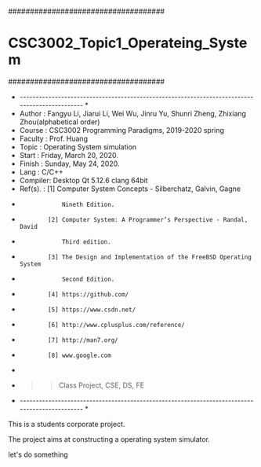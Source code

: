 
####################################
# CSC3002_Topic1_Operateing_System #
####################################

*   ----------------------------------------------------------------------------------------------  *
*	Author  : Fangyu Li, Jiarui Li, Wei Wu, Jinru Yu, Shunri Zheng, Zhixiang Zhou(alphabetical order)
*	Course  : CSC3002 Programming Paradigms, 2019-2020 spring
*	Faculty : Prof. Huang
*	Topic   : Operating System simulation
*   Start   : Friday, March 20, 2020.
*	Finish  : Sunday, May 24, 2020.
*	Lang    : C/C++
*   Compiler: Desktop Qt 5.12.6 clang 64bit
*   Ref(s). : [1] Computer System Concepts - Silberchatz, Galvin, Gagne
*				  Nineth Edition.
*             [2] Computer System: A Programmer’s Perspective - Randal, David
*                 Third edition.
*             [3] The Design and Implementation of the FreeBSD Operating System 
*                 Second Edition.
*             [4] https://github.com/
*             [5] https://www.csdn.net/
*			  [6] http://www.cplusplus.com/reference/
*             [7] http://man7.org/
*			  [8] www.google.com
*               
*   >> Class Project, CSE, DS, FE
*   ----------------------------------------------------------------------------------------------  *

This is a students corporate project.

The project aims at constructing a operating system simulator.

let's do something


